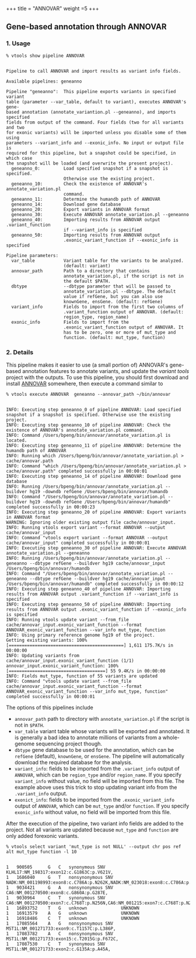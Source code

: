 
+++
title = "ANNOVAR"
weight =5
+++



## Gene-based annotation through ANNOVAR



### 1. Usage

    % vtools show pipeline ANNOVAR
    

    Pipeline to call ANNOVAR and import results as variant info fields.
    
    Available pipelines: geneanno
    
    Pipeline "geneanno":  This pipeline exports variants in specified variant
    table (parameter --var_table, default to variant), executes ANNOVAR's gene-
    based annotation (annotate_variantion.pl --geneanno), and imports specified
    fields from output of the command. Four fields (two for all variants and two
    for exonic variants) will be imported unless you disable some of them using
    parameters --variant_info and --exonic_info. No input or output file is
    required for this pipeline, but a snapshot could be specified, in which case
    the snapshot will be loaded (and overwrite the present project).
      geneanno_0:         Load specified snapshot if a snapshot is specified.
                          Otherwise use the existing project.
      geneanno_10:        Check the existence of ANNOVAR's annotate_variation.pl
                          command.
      geneanno_11:        Determine the humandb path of ANNOVAR
      geneanno_14:        Download gene database
      geneanno_20:        Export variants in ANNOVAR format
      geneanno_30:        Execute ANNOVAR annotate_variation.pl --geneanno
      geneanno_40:        Importing results from ANNOVAR output .variant_function
                          if --variant_info is specified
      geneanno_50:        Importing results from ANNOVAR output
                          .exonic_variant_function if --exonic_info is specified
    
    Pipeline parameters:
      var_table           Variant table for the variants to be analyzed.
                          (default: variant)
      annovar_path        Path to a directory that contains
                          annotate_variation.pl, if the script is not in
                          the default $PATH.
      dbtype              --dbtype parameter that will be passed to
                          annotate_variation.pl --dbtype. The default
                          value if refGene, but you can also use
                          knownGene, ensGene. (default: refGene)
      variant_info        Fields to import from the first two columns of
                          .variant_function output of ANNOVAR. (default:
                          region_type, region_name)
      exonic_info         Fields to import from the
                          .exonic_variant_function output of ANNOVAR. It
                          has to be zero, one or more of mut_type and
                          function. (default: mut_type, function)
    



### 2. Details

This pipeline makes it easier to use (a small portion of) ANNOVAR's gene-based annotation features to annotate variants, and update the *variant tools* project with the outputs. To use this pipeline, you should first download and install [ANNOVAR][1] somewhere, then execute a command similar to 



    % vtools execute ANNOVAR  geneanno --annovar_path ~/bin/annovar
    

    INFO: Executing step geneanno_0 of pipeline ANNOVAR: Load specified snapshot if a snapshot is specified. Otherwise use the existing project.
    INFO: Executing step geneanno_10 of pipeline ANNOVAR: Check the existence of ANNOVAR's annotate_variation.pl command.
    INFO: Command /Users/bpeng/bin/annovar/annotate_variation.pl is located.
    INFO: Executing step geneanno_11 of pipeline ANNOVAR: Determine the humandb path of ANNOVAR
    INFO: Running which /Users/bpeng/bin/annovar/annotate_variation.pl > cache/annovar.path
    INFO: Command "which /Users/bpeng/bin/annovar/annotate_variation.pl > cache/annovar.path" completed successfully in 00:00:01
    INFO: Executing step geneanno_14 of pipeline ANNOVAR: Download gene database
    INFO: Running /Users/bpeng/bin/annovar/annotate_variation.pl --buildver hg19 -downdb refGene /Users/bpeng/bin/annovar/humandb
    INFO: Command "/Users/bpeng/bin/annovar/annotate_variation.pl --buildver hg19 -downdb refGene /Users/bpeng/bin/annovar/humandb" completed successfully in 00:00:23
    INFO: Executing step geneanno_20 of pipeline ANNOVAR: Export variants in ANNOVAR format
    WARNING: Ignoring older existing output file cache/annovar_input.
    INFO: Running vtools export variant --format ANNOVAR --output cache/annovar_input
    INFO: Command "vtools export variant --format ANNOVAR --output cache/annovar_input" completed successfully in 00:00:01
    INFO: Executing step geneanno_30 of pipeline ANNOVAR: Execute ANNOVAR annotate_variation.pl --geneanno
    INFO: Running /Users/bpeng/bin/annovar/annotate_variation.pl --geneanno --dbtype refGene --buildver hg19 cache/annovar_input /Users/bpeng/bin/annovar/humandb
    INFO: Command "/Users/bpeng/bin/annovar/annotate_variation.pl --geneanno --dbtype refGene --buildver hg19 cache/annovar_input /Users/bpeng/bin/annovar/humandb" completed successfully in 00:00:12
    INFO: Executing step geneanno_40 of pipeline ANNOVAR: Importing results from ANNOVAR output .variant_function if --variant_info is specified
    INFO: Executing step geneanno_50 of pipeline ANNOVAR: Importing results from ANNOVAR output .exonic_variant_function if --exonic_info is specified
    INFO: Running vtools update variant --from_file cache/annovar_input.exonic_variant_function --format ANNOVAR_exonic_variant_function --var_info mut_type, function
    INFO: Using primary reference genome hg19 of the project.
    Getting existing variants: 100% [============================================] 1,611 175.7K/s in 00:00:00
    INFO: Updating variants from cache/annovar_input.exonic_variant_function (1/1)
    annovar_input.exonic_variant_function: 100% [=====================================] 55 9.4K/s in 00:00:00
    INFO: Fields mut_type, function of 55 variants are updated
    INFO: Command "vtools update variant --from_file cache/annovar_input.exonic_variant_function --format ANNOVAR_exonic_variant_function --var_info mut_type, function" completed successfully in 00:00:01
    

The options of this pipelines include 



*   `annovar_path` path to directory with `annotate_variation.pl` if the script is not in `$PATH`. 
*   `var_table` variant table whose variants will be exported and annotated. It is generally a bad idea to annotate millions of variants from a whole-genome sequencing project though. 
*   `dbtype` gene database to be used for the annotation, which can be `refGene` (default), `knownGene`, or `ensGene`. The pipeline will automatically download the required database for the analysis. 
*   `variant_info`: fields to be imported from the `.variant_info` output of `ANNOVAR`, which can be `region_type` and/or `region_name`. If you specify `variant_info` without value, no field will be imported from this file. The example above uses this trick to stop updating variant info from the `.variant_info` output. 
*   `exonict_info`: fields to be imported from the `.exonic_variant_info` output of `ANNOVAR`, which can be `mut_type` and/or `function`. If you specify `exonic_info` without value, no field will be imported from this file. 

After the execution of the pipeline, two variant info fields are added to the project. Not all variants are updated because `mut_type` and `function` are only added forexonic variants. 



    % vtools select variant 'mut_type is not NULL' --output chr pos ref alt mut_type function -l 10
    

    1	900505  	G	C	synonymous SNV   	KLHL17:NM_198317:exon12:c.G1863C:p.V621V,
    1	1686040 	G	T	nonsynonymous SNV	NADK:NM_001198993:exon8:c.C786A:p.N262K,NADK:NM_023018:exon8:c.C786A:p.N262K,NADK:NM_001198995:exon6:c.C690A:p.N230K,NADK:NM_001198994:exon10:c.C1221A:p.N407K,
    1	9034421 	G	A	nonsynonymous SNV	CA6:NM_001270500:exon8:c.G860A:p.G287E,
    1	9030964 	C	T	synonymous SNV   	CA6:NM_001270500:exon7:c.C768T:p.N256N,CA6:NM_001215:exon7:c.C768T:p.N256N,CA6:NM_001270502:exon5:c.C384T:p.N128N,CA6:NM_001270501:exon6:c.C588T:p.N196N,
    1	16893752	T	G	unknown          	UNKNOWN
    1	16913579	A	G	unknown          	UNKNOWN
    1	16918486	C	T	unknown          	UNKNOWN
    1	17085564	A	G	nonsynonymous SNV	MST1L:NM_001271733:exon9:c.T1157C:p.L386P,
    1	17083782	A	C	nonsynonymous SNV	MST1L:NM_001271733:exon15:c.T2015G:p.F672C,
    1	17087530	C	T	synonymous SNV   	MST1L:NM_001271733:exon2:c.G135A:p.A45A,

 [1]: http://www.openbioinformatics.org/annovar/
